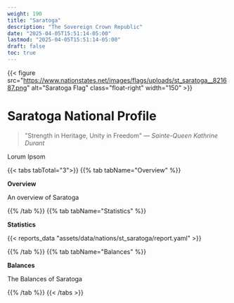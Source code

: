 ```yaml
---
weight: 190
title: "Saratoga"
description: "The Sovereign Crown Republic"
date: "2025-04-05T15:51:14-05:00"
lastmod: "2025-04-05T15:51:14-05:00"
draft: false
toc: true
---
```


{{< figure src="https://www.nationstates.net/images/flags/uploads/st_saratoga__821687.png" alt="Saratoga Flag" class="float-right" width="150" >}}
# Saratoga National Profile
> "Strength in Heritage, Unity in Freedom" — *Sainte-Queen Kathrine Durant*

Lorum Ipsom

{{< tabs tabTotal="3">}}
{{% tab tabName="Overview" %}}

**Overview**

An overview of Saratoga

{{% /tab %}}
{{% tab tabName="Statistics" %}}

**Statistics**

{{< reports_data "assets/data/nations/st_saratoga/report.yaml" >}}

{{% /tab %}}
{{% tab tabName="Balances" %}}

**Balances**

The Balances of Saratoga

{{% /tab %}}
{{< /tabs >}}